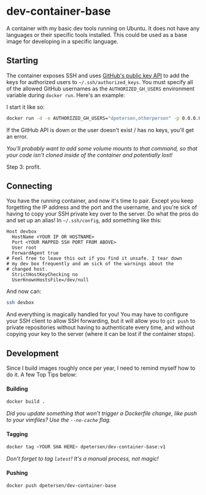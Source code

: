 # dev-container-base

A container with my basic dev tools running on Ubuntu. It does not have any languages or their specific tools installed. This could be used as a base image for developing in a specific language.

## Starting

The container exposes SSH and uses [GitHub's public key API](https://developer.github.com/v3/users/keys/) to add the keys for authorized users to `~/.ssh/authorized_keys`. You must specify all of the allowed GitHub usernames as the `AUTHORIZED_GH_USERS` environment variable during `docker run`. Here's an example:

I start it like so:
```bash
docker run -d -e AUTHORIZED_GH_USERS="dpetersen,otherperson" -p 0.0.0.0:12345:22 dpetersen/dev-container-base:latest
```

If the GitHub API is down or the user doesn't exist / has no keys, you'll get an error.

*You'll probably want to add some volume mounts to that command, so that your code isn't cloned inside of the container and potentially lost!*

Step 3: profit.

## Connecting

You have the running container, and now it's time to pair. Except you keep forgetting the IP address and the port and the username, and you're sick of having to copy your SSH private key over to the server. Do what the pros do and set up an alias! In `~/.ssh/config`, add something like this:

```
Host devbox
  HostName <YOUR IP OR HOSTNAME>
  Port <YOUR MAPPED SSH PORT FROM ABOVE>
  User root
  ForwardAgent true
# Feel free to leave this out if you find it unsafe. I tear down
# my dev box frequently and am sick of the warnings about the 
# changed host.
  StrictHostKeyChecking no
  UserKnownHostsFile=/dev/null
```

And now can:

```bash
ssh devbox
```

And everything is magically handled for you! You may have to configure your SSH client to allow SSH forwarding, but it will allow you to `git push` to private repositories without having to authenticate every time, and without copying your key to the server (where it can be lost if the container stops).

## Development

Since I build images roughly once per year, I need to remind myself how to do it. A few Top Tips below:

#### Building

```bash
docker build .
```
*Did you update something that won't trigger a Dockerfile change, like push to your vimfiles? Use the `--no-cache` flag.*

#### Tagging

```bash
docker tag <YOUR SHA HERE> dpetersen/dev-container-base:v1
```

*Don't forget to tag `latest`! It's a manual process, not magic!*

#### Pushing

```bash
docker push dpetersen/dev-container-base
```
